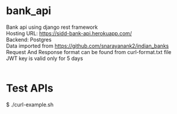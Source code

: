 # bank_api
Bank api using django rest framework
<br>
Hosting URL: https://sidd-bank-api.herokuapp.com/
<br>
Backend: Postgres
<br>
Data imported from https://github.com/snarayanank2/indian_banks
<br>
Request And Response format can be found from curl-format.txt file
<br>
JWT key is valid only for 5 days
<br>
<br>
# Test APIs
$ ./curl-example.sh
